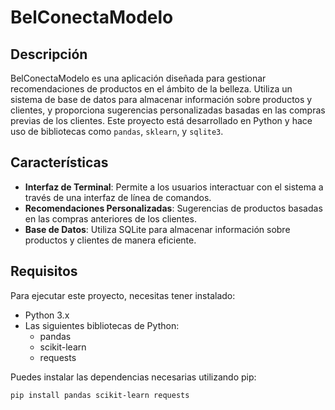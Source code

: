 # BelConectaModelo

## Descripción
BelConectaModelo es una aplicación diseñada para gestionar recomendaciones de productos en el ámbito de la belleza. Utiliza un sistema de base de datos para almacenar información sobre productos y clientes, y proporciona sugerencias personalizadas basadas en las compras previas de los clientes. Este proyecto está desarrollado en Python y hace uso de bibliotecas como `pandas`, `sklearn`, y `sqlite3`.

## Características
- **Interfaz de Terminal**: Permite a los usuarios interactuar con el sistema a través de una interfaz de línea de comandos.
- **Recomendaciones Personalizadas**: Sugerencias de productos basadas en las compras anteriores de los clientes.
- **Base de Datos**: Utiliza SQLite para almacenar información sobre productos y clientes de manera eficiente.

## Requisitos
Para ejecutar este proyecto, necesitas tener instalado:
- Python 3.x
- Las siguientes bibliotecas de Python:
  - pandas
  - scikit-learn
  - requests

Puedes instalar las dependencias necesarias utilizando pip:
```bash
pip install pandas scikit-learn requests

